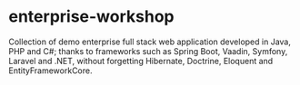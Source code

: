 # enterprise-workshop
Collection of demo enterprise full stack web application developed in Java, PHP and C#; thanks to frameworks such as Spring Boot, Vaadin, Symfony, Laravel and .NET, without forgetting Hibernate, Doctrine, Eloquent and EntityFrameworkCore.
